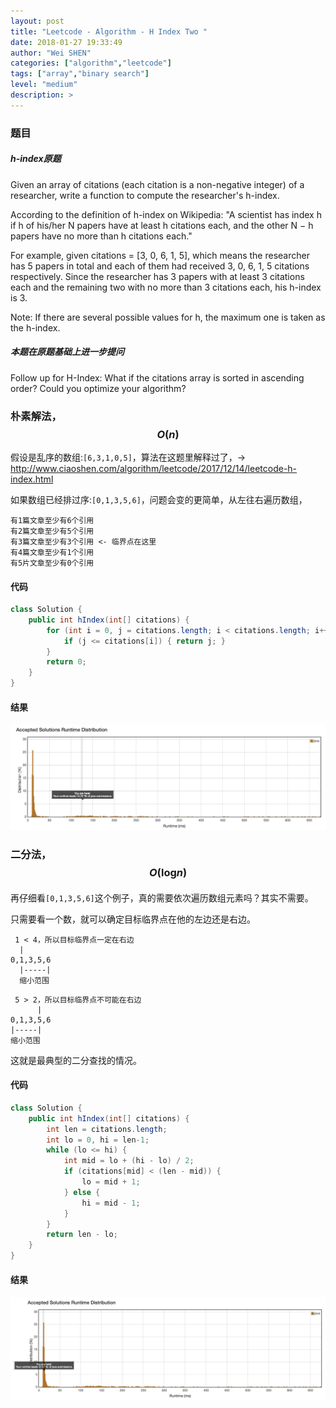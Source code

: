 ```yaml
---
layout: post
title: "Leetcode - Algorithm - H Index Two "
date: 2018-01-27 19:33:49
author: "Wei SHEN"
categories: ["algorithm","leetcode"]
tags: ["array","binary search"]
level: "medium"
description: >
---
```


### 题目

##### h-index原题
Given an array of citations (each citation is a non-negative integer) of a researcher, write a function to compute the researcher's h-index.

According to the definition of h-index on Wikipedia: "A scientist has index h if h of his/her N papers have at least h citations each, and the other N − h papers have no more than h citations each."

For example, given citations = [3, 0, 6, 1, 5], which means the researcher has 5 papers in total and each of them had received 3, 0, 6, 1, 5 citations respectively. Since the researcher has 3 papers with at least 3 citations each and the remaining two with no more than 3 citations each, his h-index is 3.

Note: If there are several possible values for h, the maximum one is taken as the h-index.

##### 本题在原题基础上进一步提问
Follow up for H-Index: What if the citations array is sorted in ascending order? Could you optimize your algorithm?

### 朴素解法，$$O(n)$$
假设是乱序的数组:`[6,3,1,0,5]`，算法在<H Index>这题里解释过了，->
<http://www.ciaoshen.com/algorithm/leetcode/2017/12/14/leetcode-h-index.html>

如果数组已经排过序:`[0,1,3,5,6]`，问题会变的更简单，从左往右遍历数组，
```
有1篇文章至少有6个引用
有2篇文章至少有5个引用
有3篇文章至少有3个引用 <- 临界点在这里
有4篇文章至少有1个引用
有5片文章至少有0个引用
```

#### 代码
```java
class Solution {
    public int hIndex(int[] citations) {
        for (int i = 0, j = citations.length; i < citations.length; i++, j--) {
            if (j <= citations[i]) { return j; }
        }
        return 0;
    }
}
```

#### 结果
![h-index-two-1](/images/leetcode/h-index-two-1.png)


### 二分法，$$O(\log_{}{n})$$
再仔细看`[0,1,3,5,6]`这个例子，真的需要依次遍历数组元素吗？其实不需要。

只需要看一个数，就可以确定目标临界点在他的左边还是右边。
```
 1 < 4，所以目标临界点一定在右边   
  |
0,1,3,5,6
  |-----|
  缩小范围
```
```
 5 > 2，所以目标临界点不可能在右边
      |
0,1,3,5,6
|-----|
缩小范围
```

这就是最典型的二分查找的情况。

#### 代码
```java
class Solution {
    public int hIndex(int[] citations) {
        int len = citations.length;
        int lo = 0, hi = len-1;
        while (lo <= hi) {
            int mid = lo + (hi - lo) / 2;
            if (citations[mid] < (len - mid)) {
                lo = mid + 1;
            } else {
                hi = mid - 1;
            }
        }
        return len - lo;
    }
}
```

#### 结果
![h-index-two-2](/images/leetcode/h-index-two-2.png)
